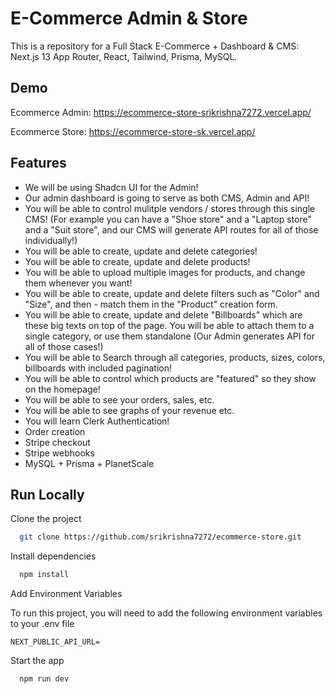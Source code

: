 # E-Commerce Admin & Store

This is a repository for a Full Stack E-Commerce + Dashboard & CMS: Next.js 13 App Router, React, Tailwind, Prisma, MySQL.

## Demo

Ecommerce Admin: https://ecommerce-store-srikrishna7272.vercel.app/

Ecommerce Store: https://ecommerce-store-sk.vercel.app/

## Features

- We will be using Shadcn UI for the Admin!
- Our admin dashboard is going to serve as both CMS, Admin and API!
- You will be able to control mulitple vendors / stores through this single CMS! (For example you can have a "Shoe store" and a "Laptop store" and a "Suit store", and our CMS will generate API routes for all of those individually!)
- You will be able to create, update and delete categories!
- You will be able to create, update and delete products!
- You will be able to upload multiple images for products, and change them whenever you want!
- You will be able to create, update and delete filters such as "Color" and "Size", and then - match them in the "Product" creation form.
- You will be able to create, update and delete "Billboards" which are these big texts on top of the page. You will be able to attach them to a single category, or use them standalone (Our Admin generates API for all of those cases!)
- You will be able to Search through all categories, products, sizes, colors, billboards with included pagination!
- You will be able to control which products are "featured" so they show on the homepage!
- You will be able to see your orders, sales, etc.
- You will be able to see graphs of your revenue etc.
- You will learn Clerk Authentication!
- Order creation
- Stripe checkout
- Stripe webhooks
- MySQL + Prisma + PlanetScale

## Run Locally

Clone the project

```bash
  git clone https://github.com/srikrishna7272/ecommerce-store.git
```

Install dependencies

```bash
  npm install
```

Add Environment Variables

To run this project, you will need to add the following environment variables to your .env file

`NEXT_PUBLIC_API_URL=`

Start the app

```bash
  npm run dev
```
